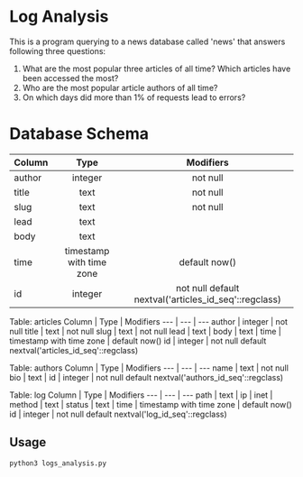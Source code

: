 # Log Analysis

This is a program querying to a news database called 'news' that answers following three questions:
1. What are the most popular three articles of all time? Which articles have been accessed the most?
2. Who are the most popular article authors of all time?
3. On which days did more than 1% of requests lead to errors?

# Database Schema

| Column        | Type           | Modifiers  |
| ------------- |:-------------:| :-----:|
|author | integer | not null |
|title | text | not null |
|slug | text | not null |
|lead | text | |
|body | text | |
|time | timestamp with time zone | default now() |
|id | integer | not null default nextval('articles_id_seq'::regclass) |

Table: articles
Column | Type | Modifiers
--- | --- | ---
author | integer | not null
title | text | not null
slug | text | not null
lead | text | 
body | text | 
time | timestamp with time zone | default now()
id | integer | not null default nextval('articles_id_seq'::regclass)

Table: authors
Column | Type | Modifiers
--- | --- | ---
name | text | not null
bio | text | 
id | integer | not null default nextval('authors_id_seq'::regclass)

Table: log
Column | Type | Modifiers
--- | --- | ---
 path | text  | 
 ip | inet | 
 method | text | 
 status | text | 
 time | timestamp with time zone | default now()
 id | integer | not null default nextval('log_id_seq'::regclass)

## Usage
```
python3 logs_analysis.py
```
